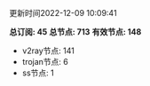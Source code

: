 更新时间2022-12-09 10:09:41

**总订阅: 45**
**总节点: 713**
**有效节点: 148**
- v2ray节点: 141
- trojan节点: 6
- ss节点: 1
